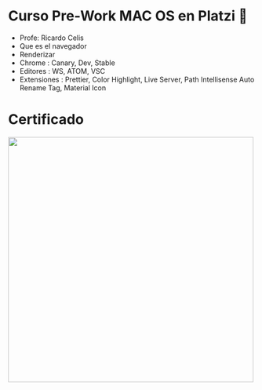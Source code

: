 # Curso Pre-Work MAC OS en Platzi 💚
* Profe: Ricardo Celis 
* Que es el navegador 
* Renderizar
* Chrome : Canary, Dev, Stable
* Editores : WS, ATOM, VSC
* Extensiones :  Prettier, Color Highlight, Live Server, Path Intellisense  Auto Rename Tag, Material Icon

# Certificado
<img align="center" width="500" src="https://user-images.githubusercontent.com/96964513/265328217-ff7d5918-6784-443f-8313-c49faaed803f.png" />
